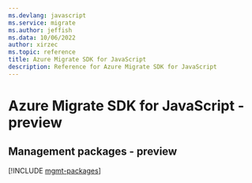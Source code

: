 ```yaml
---
ms.devlang: javascript
ms.service: migrate
ms.author: jeffish
ms.data: 10/06/2022
author: xirzec
ms.topic: reference
title: Azure Migrate SDK for JavaScript
description: Reference for Azure Migrate SDK for JavaScript
---
```

# Azure Migrate SDK for JavaScript - preview

## Management packages - preview
[!INCLUDE [mgmt-packages](migrate-mgmt-index.md)]
